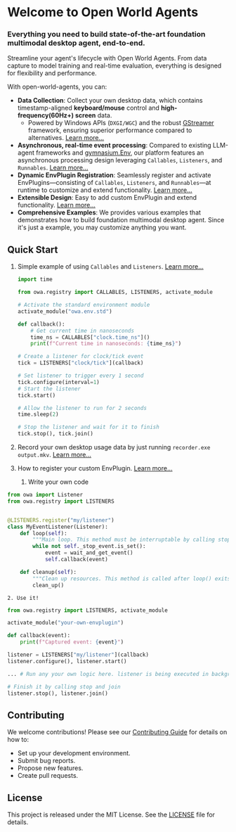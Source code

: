 # Welcome to Open World Agents

### Everything you need to build state-of-the-art foundation multimodal desktop agent, end-to-end.

Streamline your agent's lifecycle with Open World Agents. From data capture to model training and real-time evaluation, everything is designed for flexibility and performance.

With open-world-agents, you can:

- **Data Collection**: Collect your own desktop data, which contains timestamp-aligned **keyboard/mouse** control and **high-frequency(60Hz+) screen** data.
    - Powered by Windows APIs (`DXGI/WGC`) and the robust [GStreamer](https://gstreamer.freedesktop.org/) framework, ensuring superior performance compared to alternatives. [Learn more...](recorder/why.md)
- **Asynchronous, real-time event processing**: Compared to existing LLM-agent frameworks and [gymnasium.Env](https://gymnasium.farama.org/api/env/), our platform features an asynchronous processing design leveraging `Callables`, `Listeners`, and `Runnables`. [Learn more...](env/architecture.md)
- **Dynamic EnvPlugin Registration**: Seamlessly register and activate EnvPlugins—consisting of `Callables`, `Listeners`, and `Runnables`—at runtime to customize and extend functionality. [Learn more...](env/install_and_usage.md)
- **Extensible Design**: Easy to add custom EnvPlugin and extend functionality. [Learn more...](env/custom_plugins.md)
- **Comprehensive Examples**: We provides various examples that demonstrates how to build foundation multimodal desktop agent. Since it's just a example, you may customize anything you want.
<!-- - **Cross-Platform**: Works on Windows and macOS. -->

## Quick Start

1. Simple example of using `Callables` and `Listeners`. [Learn more...](env)
    ```python
    import time

    from owa.registry import CALLABLES, LISTENERS, activate_module

    # Activate the standard environment module
    activate_module("owa.env.std")

    def callback():
        # Get current time in nanoseconds
        time_ns = CALLABLES["clock.time_ns"]()
        print(f"Current time in nanoseconds: {time_ns}")

    # Create a listener for clock/tick event
    tick = LISTENERS["clock/tick"](callback)

    # Set listener to trigger every 1 second
    tick.configure(interval=1)
    # Start the listener
    tick.start()

    # Allow the listener to run for 2 seconds
    time.sleep(2)

    # Stop the listener and wait for it to finish
    tick.stop(), tick.join()
    ```

2. Record your own desktop usage data by just running `recorder.exe output.mkv`. [Learn more...](recorder/install_and_usage.md)


3. How to register your custom EnvPlugin. [Learn more...](env/custom_plugins.md)
    1. Write your own code
```python
from owa import Listener
from owa.registry import LISTENERS


@LISTENERS.register("my/listener")
class MyEventListener(Listener):
    def loop(self):
        """Main loop. This method must be interruptable by calling stop(), which sets the self._stop_event."""
        while not self._stop_event.is_set():
            event = wait_and_get_event()
            self.callback(event)

    def cleanup(self):
        """Clean up resources. This method is called after loop() exits."""
        clean_up()
```
    2. Use it!
```python
from owa.registry import LISTENERS, activate_module

activate_module("your-own-envplugin")

def callback(event):
    print(f"Captured event: {event}")

listener = LISTENERS["my/listener"](callback)
listener.configure(), listener.start()

... # Run any your own logic here. listener is being executed in background as thread(ListenerThread) or process(ListenerProcess).

# Finish it by calling stop and join
listener.stop(), listener.join()
```

<!-- TODO: add agent training lifecycle example -->

## Contributing

We welcome contributions! Please see our [Contributing Guide](contributing.md) for details on how to:

- Set up your development environment.
- Submit bug reports.
- Propose new features.
- Create pull requests.

## License

This project is released under the MIT License. See the [LICENSE](https://github.com/open-world-agents/open-world-agents/blob/main/LICENSE) file for details.
